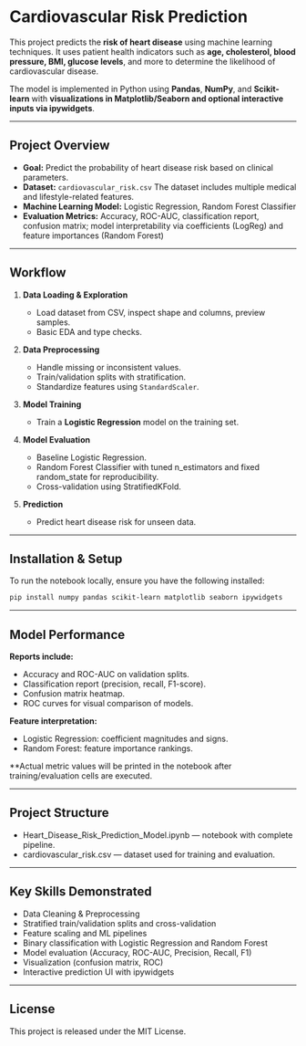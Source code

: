 # Cardiovascular Risk Prediction

This project predicts the **risk of heart disease** using machine learning techniques.
It uses patient health indicators such as **age, cholesterol, blood pressure, BMI, glucose levels**, and more to determine the likelihood of cardiovascular disease.

The model is implemented in Python using **Pandas**, **NumPy**, and **Scikit-learn** with **visualizations in Matplotlib/Seaborn and optional interactive inputs via ipywidgets**.

---

## Project Overview

* **Goal:** Predict the probability of heart disease risk based on clinical parameters.
* **Dataset:** `cardiovascular_risk.csv`
  The dataset includes multiple medical and lifestyle-related features.
* **Machine Learning Model:** Logistic Regression, Random Forest Classifier
* **Evaluation Metrics:** Accuracy, ROC-AUC, classification report, confusion matrix; model interpretability via coefficients (LogReg) and feature importances (Random Forest)

---

## Workflow

1. **Data Loading & Exploration**

   * Load dataset from CSV, inspect shape and columns, preview samples.
   * Basic EDA and type checks.
2. **Data Preprocessing**

   * Handle missing or inconsistent values.
   * Train/validation splits with stratification.
   * Standardize features using `StandardScaler`.
3. **Model Training**

   * Train a **Logistic Regression** model on the training set.
4. **Model Evaluation**

   * Baseline Logistic Regression.
   * Random Forest Classifier with tuned n_estimators and fixed random_state for reproducibility.
   * Cross-validation using StratifiedKFold.
5. **Prediction**

   * Predict heart disease risk for unseen data.

---

## Installation & Setup

To run the notebook locally, ensure you have the following installed:

```bash
pip install numpy pandas scikit-learn matplotlib seaborn ipywidgets
```

---

## Model Performance

**Reports include:**

  * Accuracy and ROC-AUC on validation splits.
  * Classification report (precision, recall, F1-score).
  * Confusion matrix heatmap.
  * ROC curves for visual comparison of models.

**Feature interpretation:**

  * Logistic Regression: coefficient magnitudes and signs.
  * Random Forest: feature importance rankings.

**Actual metric values will be printed in the notebook after training/evaluation cells are executed.

---

## Project Structure

* Heart_Disease_Risk_Prediction_Model.ipynb — notebook with complete pipeline.
* cardiovascular_risk.csv — dataset used for training and evaluation.

---

## Key Skills Demonstrated

* Data Cleaning & Preprocessing
* Stratified train/validation splits and cross-validation
* Feature scaling and ML pipelines
* Binary classification with Logistic Regression and Random Forest
* Model evaluation (Accuracy, ROC-AUC, Precision, Recall, F1)
* Visualization (confusion matrix, ROC)
* Interactive prediction UI with ipywidgets

---

## License

This project is released under the MIT License.
